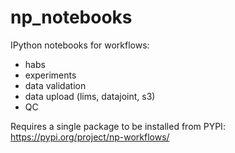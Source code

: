 # np_notebooks

IPython notebooks for workflows:
- habs
- experiments
- data validation
- data upload (lims, datajoint, s3)
- QC

Requires a single package to be installed from PYPI: https://pypi.org/project/np-workflows/